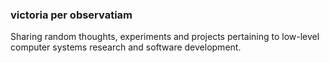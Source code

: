 ### victoria per observatiam

Sharing random thoughts, experiments and projects pertaining to low-level computer systems research and software development.

